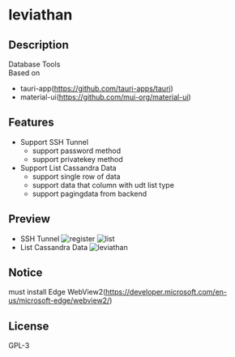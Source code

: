 # leviathan
## Description
Database Tools  
Based on
- tauri-app(https://github.com/tauri-apps/tauri)
- material-ui(https://github.com/mui-org/material-ui)
## Features
- Support SSH Tunnel
  - support password method
  - support privatekey method
- Support List Cassandra Data
  - support single row of data
  - support data that column with udt list type
  - support pagingdata from backend
## Preview
- SSH Tunnel
![register](https://user-images.githubusercontent.com/11900056/144094468-b6702efb-b016-4937-8174-273710e466c5.png)
![list](https://user-images.githubusercontent.com/11900056/144094485-e391740a-fa84-4eee-8bdc-b4a3bccfbebd.png)
- List Cassandra Data
![leviathan](https://user-images.githubusercontent.com/11900056/144709955-0811d248-3613-40c7-8b5b-0d14e6d9aab9.png)

## Notice
must install Edge WebView2(https://developer.microsoft.com/en-us/microsoft-edge/webview2/)
## License
GPL-3
